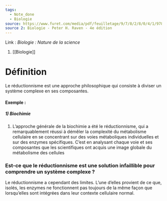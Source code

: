 ```yaml
---
tags:
  - Note_done
  - Biologie
source: https://www.furet.com/media/pdf/feuilletage/9/7/8/2/8/0/4/1/9782804184582.pdf
source 2: Biologie - Peter H. Raven - 4e édition
---
```


Link : 
_Biologie : Nature de la science_
1. [[Biologie]]

# Définition
Le réductionnisme est une approche philosophique qui consiste à diviser un système complexe en ses composantes.

#### Exemple : 
##### 1) Biochimie
1. L’approche générale de la biochimie a été le réductionnisme, qui a remarquablement réussi à démêler la complexité du métabolisme cellulaire en se concentrant sur des voies métaboliques individuelles et sur des enzymes spécifiques. C’est en analysant chaque voie et ses composantes que les scientifiques ont acquis une image globale du métabolisme des cellules

### Est-ce que le réductionnisme est  une  solution infaillible pour comprendre un système complexe ? 
Le réductionnisme a cependant des limites. L’une d’elles provient de ce que, isolés, les enzymes ne fonctionnent pas toujours de la même façon que lorsqu’elles sont intégrées dans leur contexte cellulaire normal.
